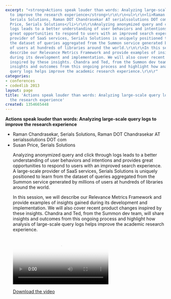 ```yaml
---
excerpt: "<strong>Actions speak louder than words: Analyzing large-scale query logs
  to improve the research experience</strong>\r\n\r\n<ul>\r\n<li>Raman Chandrasekar,
  Serials Solutions, Raman DOT Chandrasekar AT serialssolutions DOT com</li>\r\n<li>Susan
  Price, Serials Solutions</li>\r\n\r\nAnalyzing anonymized query and click through
  logs leads to a better understanding of user behaviors and intentions and provides
  great opportunities to respond to users with an improved search experience. A large-scale
  provider of SaaS services, Serials Solutions is uniquely positioned to learn from
  the dataset of queries aggregated from the Summon service generated by millions
  of users at hundreds of libraries around the world.\r\n\r\nIn this session, we will
  describe our Relevance Metrics Framework and provide examples of insights gained
  during its development and implementation. We will also cover recent product changes
  inspired by these insights. Chandra and Ted, from the Summon dev team, will share
  insights and outcomes from this ongoing process and highlight how analysis of large-scale
  query logs helps improve the academic research experience.\r\n\r"
categories:
- conferences
- code4lib 2013
layout: page
title: 'Actions speak louder than words: Analyzing large-scale query logs to improve
  the research experience'
created: 1354665448
---
```

<strong>Actions speak louder than words: Analyzing large-scale query logs to improve the research experience</strong>

<ul>
<li>Raman Chandrasekar, Serials Solutions, Raman DOT Chandrasekar AT serialssolutions DOT com</li>
<li>Susan Price, Serials Solutions</li>

Analyzing anonymized query and click through logs leads to a better understanding of user behaviors and intentions and provides great opportunities to respond to users with an improved search experience. A large-scale provider of SaaS services, Serials Solutions is uniquely positioned to learn from the dataset of queries aggregated from the Summon service generated by millions of users at hundreds of libraries around the world.

In this session, we will describe our Relevance Metrics Framework and provide examples of insights gained during its development and implementation. We will also cover recent product changes inspired by these insights. Chandra and Ted, from the Summon dev team, will share insights and outcomes from this ongoing process and highlight how analysis of large-scale query logs helps improve the academic research experience.

<video controls="" poster="https://ia801608.us.archive.org/27/items/WedRamanAndSusan_201302/Wed-Raman%20and%20Susan.gif"><source src="https://ia801608.us.archive.org/27/items/WedRamanAndSusan_201302/Wed-Raman%20and%20Susan.mp4" type="video/mp4"><source src="https://ia801608.us.archive.org/27/items/WedRamanAndSusan_201302/Wed-Raman%20and%20Susan.ogv" type="video/ogg"></video><p><a href="https://ia801608.us.archive.org/27/items/WedRamanAndSusan_201302/Wed-Raman%20and%20Susan.mp4">Download the video</a></p>
